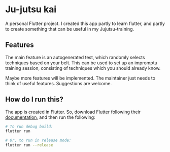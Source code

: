 # Ju-jutsu kai

A personal Flutter project. I created this app partly to learn flutter, and partly
to create something that can be useful in my Jujutsu-training.

## Features

The main feature is an autogenerated test, which randomly selects techniques
based on your belt. This can be used to set up an impromptu training session,
consisting of techniques which you should already know.

Maybe more features will be implemented. The maintainer just needs to think of
useful features. Suggestions are welcome.

## How do I run this?

The app is created in Flutter. So, download Flutter following their [documentation](https://flutter.dev/docs/get-started/install), 
and then run the following:

```bash
# To run debug build:
flutter run

# Or, to run in release mode:
flutter run --release
```
